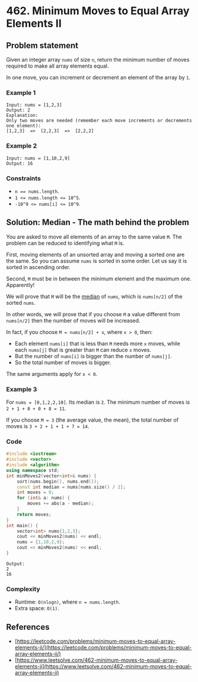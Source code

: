 # 462. Minimum Moves to Equal Array Elements II


## Problem statement

Given an integer array `nums` of size `n`, return the minimum number of moves required to make all array elements equal.

In one move, you can increment or decrement an element of the array by `1`.

### Example 1
```plain
Input: nums = [1,2,3]
Output: 2
Explanation:
Only two moves are needed (remember each move increments or decrements one element):
[1,2,3]  =>  [2,2,3]  =>  [2,2,2]
```

### Example 2
```plain
Input: nums = [1,10,2,9]
Output: 16
``` 

### Constraints

* `n == nums.length`.
* `1 <= nums.length <= 10^5`.
* `-10^9 <= nums[i] <= 10^9`.

## Solution: Median - The math behind the problem

You are asked to move all elements of an array to the same value `M`. The problem can be reduced to identifying what `M` is.

First, moving elements of an unsorted array and moving a sorted one are the same. So you can assume `nums` is sorted in some order. Let us say it is sorted in ascending order.

Second, `M` must be in between the minimum element and the maximum one. Apparently!

We will prove that `M` will be the [median](https://en.wikipedia.org/wiki/Median) of `nums`, which is `nums[n/2]` of the sorted `nums`. 

In other words, we will prove that if you choose `M` a value different from `nums[n/2]` then the number of moves will be increased.

In fact, if you choose `M = nums[n/2] + x`, where `x > 0`, then:

* Each element `nums[i]` that is less than `M` needs more `x` moves, while each `nums[j]` that is greater than `M` can reduce `x` moves. 
* But the number of `nums[i]` is bigger than the number of `nums[j]`.
* So the total number of moves is bigger.

The same arguments apply for `x < 0`.

### Example 3
For `nums = [0,1,2,2,10]`. Its median is `2`. The minimum number of moves is `2 + 1 + 0 + 0 + 8 = 11`.

If you choose `M = 3` (the average value, the mean), the total number of moves is `3 + 2 + 1 + 1 + 7 = 14`. 

### Code
```cpp
#include <iostream>
#include <vector>
#include <algorithm>
using namespace std;
int minMoves2(vector<int>& nums) {
    sort(nums.begin(), nums.end());
    const int median = nums[nums.size() / 2];
    int moves = 0;
    for (int& a: nums) {
        moves += abs(a - median);
    }
    return moves;
}
int main() {
    vector<int> nums{1,2,3};
    cout << minMoves2(nums) << endl;
    nums = {1,10,2,9};
    cout << minMoves2(nums) << endl;
}
```
```plain
Output:
2
16
```

### Complexity
* Runtime: `O(nlogn)`, where `n = nums.length`.
* Extra space: `O(1)`.

## References
* [https://leetcode.com/problems/minimum-moves-to-equal-array-elements-ii/](https://leetcode.com/problems/minimum-moves-to-equal-array-elements-ii/)
* [https://www.leetsolve.com/462-minimum-moves-to-equal-array-elements-ii](https://www.leetsolve.com/462-minimum-moves-to-equal-array-elements-ii)